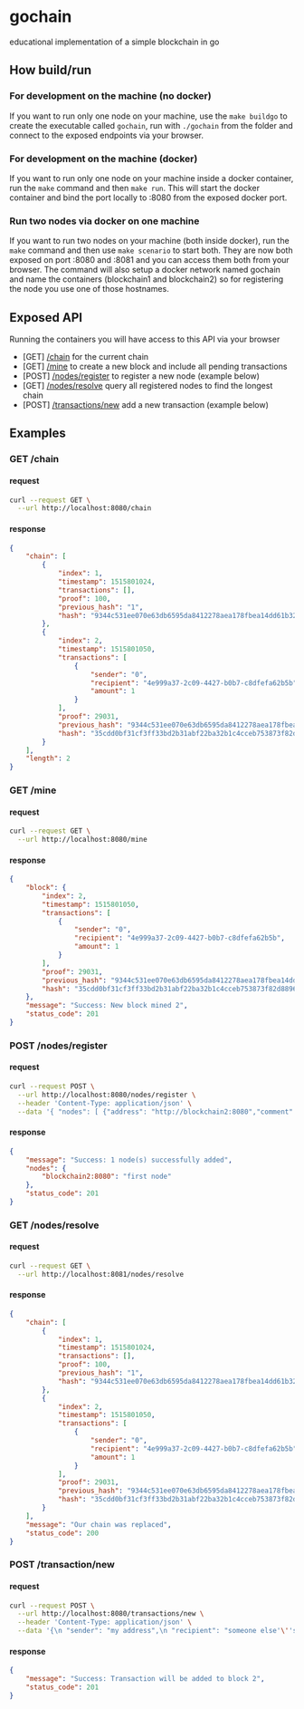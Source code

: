 # gochain
educational implementation of a simple blockchain in go

## How build/run
### For development on the machine (no docker)
If you want to run only one node on your machine, use the `make buildgo` to create the executable called `gochain`, run with `./gochain` from the folder and connect to the exposed endpoints via your browser.

### For development on the machine (docker)
If you want to run only one node on your machine inside a docker container, run the `make` command and then `make run`. This will start the docker container and bind the port locally to :8080 from the exposed docker port.

### Run two nodes via docker on one machine
If you want to run two nodes on your machine (both inside docker), run the `make` command and then use `make scenario` to start both. They are now both exposed on port :8080 and :8081 and you can access them both from your browser. The command will also setup a docker network named gochain and name the containers (blockchain1 and blockchain2) so for registering the node you use one of those hostnames.

## Exposed API
Running the containers you will have access to this API via your browser
 - [GET]  [/chain](http://localhost:8080/chain) for the current chain
 - [GET]  [/mine](http://localhost:8080/mine) to create a new block and include all pending transactions
 - [POST] [/nodes/register](http://localhost:8080/nodes/register) to register a new node (example below)
 - [GET]  [/nodes/resolve](http://localhost:8080/nodes/resolve) query all registered nodes to find the longest chain
 - [POST] [/transactions/new](http://localhost:8080/transactions/new) add a new transaction (example below)


## Examples

### GET /chain

#### request
```bash
curl --request GET \
  --url http://localhost:8080/chain
```

#### response
```json
{
    "chain": [
        {
            "index": 1,
            "timestamp": 1515801024,
            "transactions": [],
            "proof": 100,
            "previous_hash": "1",
            "hash": "9344c531ee070e63db6595da8412278aea178fbea14dd61b32bfde5a95605b1b"
        },
        {
            "index": 2,
            "timestamp": 1515801050,
            "transactions": [
                {
                    "sender": "0",
                    "recipient": "4e999a37-2c09-4427-b0b7-c8dfefa62b5b",
                    "amount": 1
                }
            ],
            "proof": 29031,
            "previous_hash": "9344c531ee070e63db6595da8412278aea178fbea14dd61b32bfde5a95605b1b",
            "hash": "35cdd0bf31cf3ff33bd2b31abf22ba32b1c4cceb753873f82d88963d7c08cb32"
        }
    ],
    "length": 2
}
```

### GET /mine

#### request
```bash
curl --request GET \
  --url http://localhost:8080/mine
```

#### response
```json
{
    "block": {
        "index": 2,
        "timestamp": 1515801050,
        "transactions": [
            {
                "sender": "0",
                "recipient": "4e999a37-2c09-4427-b0b7-c8dfefa62b5b",
                "amount": 1
            }
        ],
        "proof": 29031,
        "previous_hash": "9344c531ee070e63db6595da8412278aea178fbea14dd61b32bfde5a95605b1b",
        "hash": "35cdd0bf31cf3ff33bd2b31abf22ba32b1c4cceb753873f82d88963d7c08cb32"
    },
    "message": "Success: New block mined 2",
    "status_code": 201
}
```

### POST /nodes/register

#### request
```bash
curl --request POST \
  --url http://localhost:8080/nodes/register \
  --header 'Content-Type: application/json' \
  --data '{ "nodes": [ {"address": "http://blockchain2:8080","comment": "first node"} ] }'
```

#### response
```json
{
    "message": "Success: 1 node(s) successfully added",
    "nodes": {
        "blockchain2:8080": "first node"
    },
    "status_code": 201
}
```

### GET /nodes/resolve

#### request
```bash
curl --request GET \
  --url http://localhost:8081/nodes/resolve
```

#### response
```json
{
    "chain": [
        {
            "index": 1,
            "timestamp": 1515801024,
            "transactions": [],
            "proof": 100,
            "previous_hash": "1",
            "hash": "9344c531ee070e63db6595da8412278aea178fbea14dd61b32bfde5a95605b1b"
        },
        {
            "index": 2,
            "timestamp": 1515801050,
            "transactions": [
                {
                    "sender": "0",
                    "recipient": "4e999a37-2c09-4427-b0b7-c8dfefa62b5b",
                    "amount": 1
                }
            ],
            "proof": 29031,
            "previous_hash": "9344c531ee070e63db6595da8412278aea178fbea14dd61b32bfde5a95605b1b",
            "hash": "35cdd0bf31cf3ff33bd2b31abf22ba32b1c4cceb753873f82d88963d7c08cb32"
        }
    ],
    "message": "Our chain was replaced",
    "status_code": 200
}
```

### POST /transaction/new
#### request
```bash
curl --request POST \
  --url http://localhost:8080/transactions/new \
  --header 'Content-Type: application/json' \
  --data '{\n "sender": "my address",\n "recipient": "someone else'\''s address",\n "amount": 2.0\n}'
```

#### response
```json
{
    "message": "Success: Transaction will be added to block 2",
    "status_code": 201
}
```